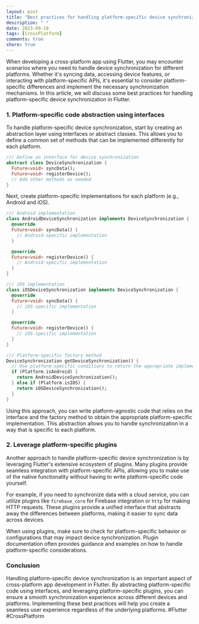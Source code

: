 ```yaml
---
layout: post
title: "Best practices for handling platform-specific device synchronization in Flutter."
description: " "
date: 2023-09-18
tags: [CrossPlatform]
comments: true
share: true
---
```


When developing a cross-platform app using Flutter, you may encounter scenarios where you need to handle device synchronization for different platforms. Whether it's syncing data, accessing device features, or interacting with platform-specific APIs, it's essential to consider platform-specific differences and implement the necessary synchronization mechanisms. In this article, we will discuss some best practices for handling platform-specific device synchronization in Flutter.

### 1. Platform-specific code abstraction using interfaces

To handle platform-specific device synchronization, start by creating an abstraction layer using interfaces or abstract classes. This allows you to define a common set of methods that can be implemented differently for each platform. 

```dart
/// Define an interface for device synchronization
abstract class DeviceSynchronization {
  Future<void> syncData();
  Future<void> registerDevice();
  // Add other methods as needed
}
```

Next, create platform-specific implementations for each platform (e.g., Android and iOS).

```dart
/// Android implementation
class AndroidDeviceSynchronization implements DeviceSynchronization {
  @override
  Future<void> syncData() {
    // Android-specific implementation
  }

  @override
  Future<void> registerDevice() {
    // Android-specific implementation
  }
}

/// iOS implementation
class iOSDeviceSynchronization implements DeviceSynchronization {
  @override
  Future<void> syncData() {
    // iOS-specific implementation
  }

  @override
  Future<void> registerDevice() {
    // iOS-specific implementation
  }
}

/// Platform-specific factory method
DeviceSynchronization getDeviceSynchronization() {
  // Use platform-specific conditions to return the appropriate implementation
  if (Platform.isAndroid) {
    return AndroidDeviceSynchronization();
  } else if (Platform.isIOS) {
    return iOSDeviceSynchronization();
  }
}
```

Using this approach, you can write platform-agnostic code that relies on the interface and the factory method to obtain the appropriate platform-specific implementation. This abstraction allows you to handle synchronization in a way that is specific to each platform.

### 2. Leverage platform-specific plugins

Another approach to handle platform-specific device synchronization is by leveraging Flutter's extensive ecosystem of plugins. Many plugins provide seamless integration with platform-specific APIs, allowing you to make use of the native functionality without having to write platform-specific code yourself.

For example, if you need to synchronize data with a cloud service, you can utilize plugins like `firebase_core` for Firebase integration or `http` for making HTTP requests. These plugins provide a unified interface that abstracts away the differences between platforms, making it easier to sync data across devices.

When using plugins, make sure to check for platform-specific behavior or configurations that may impact device synchronization. Plugin documentation often provides guidance and examples on how to handle platform-specific considerations.

### Conclusion

Handling platform-specific device synchronization is an important aspect of cross-platform app development in Flutter. By abstracting platform-specific code using interfaces, and leveraging platform-specific plugins, you can ensure a smooth synchronization experience across different devices and platforms. Implementing these best practices will help you create a seamless user experience regardless of the underlying platforms. #Flutter #CrossPlatform